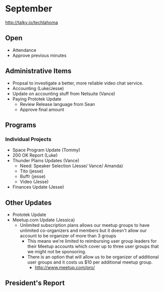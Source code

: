 # September
http://talky.io/techlahoma

## Open
* Attendance
* Approve previous minutes

## Administrative Items
* Propsal to investigate a better, more reliable video chat service.
* Accounting (Luke/Jesse)
* Update on accounting stuff from Netsuite (Vance)
* Paying Prototek Update
   - Review Release language from Sean
   - Approve final amount

## Programs

### Individual Projects
* Space Program Update (Tommy)
* 200 OK Report (Luke)
* Thunder Plains Updates (Vance)
  - Need: Speaker Selection (Jesse/ Vance/ Amanda)
  - Tito (jesse)
  - Buffr (jesse)
  - Video (Jesse)
* Finances Update (Jesse)

## Other Updates
* Prototek Update
* Meetup.com Update (Jessica)
  - Unlimited subscription plans allows our meetup groups to have unlimited co-organizers and members but it doesn't allow our account to be organizer of more than 3 groups
    - This means we're limited to reimbursing user group leaders for their Meetup accounts which cover up to three user groups that we might not be sponsoring.
    - There is an option that will allow us to be organizer of additional user groups and it costs us $10 per additional meetup group.
      - http://www.meetup.com/pro/

## President's Report 
